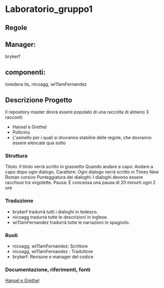 # Laboratorio_gruppo1

## Regole

## Manager: 
brykerf
## componenti: 
loredana its, nicoagg, wi11amFernandez

## Descrizione Progetto
Il repository master dovrà essere popolato di una raccolta di almeno 3 racconti: 
- Hansel e Grethel
- Pollicino
- L'asinello
per i quali si dovranno stabilire delle regole, che dovranno essere elencate qua sotto

### Struttura
Titolo: Il titolo verrà scritto in grassetto
Quando andare a capo: Andare a capo dopo ogni dialogo.
Carattere: Ogni dialogo verrà scritto in Times New Roman corsivo
Punteggiatura dei dialoghi: I dialoghi devono essere racchiusi tra virgolette.
Pausa: È concessa una pausa di 20 minurti ogni 2 ore

### Traduzione
- brykerf tradurrà tutti i dialoghi in tedesco.
- nicoagg tradurrà tutte le descrizioni in inglese.
- wi11amFernandez tradurrà tutte le narrazioni in spagnolo.

### Ruoli
- nicoagg, wi11amFernandez: Scrittore
- nicoagg, wi11amFernandez : Traduttore
- brykerf: Revisore e manager del codice

### Documentazione, riferimenti, fonti
[Hansel e Grethel](https://www.grimmstories.com/it/grimm_fiabe/hansel_e_grethel)
